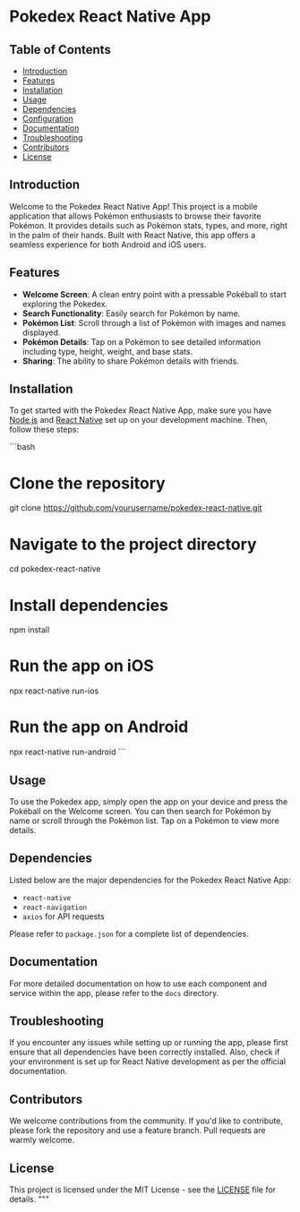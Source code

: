 # Pokedex React Native App

## Table of Contents
- [Introduction](#introduction)
- [Features](#features)
- [Installation](#installation)
- [Usage](#usage)
- [Dependencies](#dependencies)
- [Configuration](#configuration)
- [Documentation](#documentation)
- [Troubleshooting](#troubleshooting)
- [Contributors](#contributors)
- [License](#license)

## Introduction
Welcome to the Pokedex React Native App! This project is a mobile application that allows Pokémon enthusiasts to browse their favorite Pokémon. It provides details such as Pokémon stats, types, and more, right in the palm of their hands. Built with React Native, this app offers a seamless experience for both Android and iOS users.

## Features
- **Welcome Screen**: A clean entry point with a pressable Pokéball to start exploring the Pokedex.
- **Search Functionality**: Easily search for Pokémon by name.
- **Pokémon List**: Scroll through a list of Pokémon with images and names displayed.
- **Pokémon Details**: Tap on a Pokémon to see detailed information including type, height, weight, and base stats.
- **Sharing**: The ability to share Pokémon details with friends.

## Installation

To get started with the Pokedex React Native App, make sure you have [Node.js](https://nodejs.org/en/) and [React Native](https://reactnative.dev/docs/environment-setup) set up on your development machine. Then, follow these steps:

\```bash
# Clone the repository
git clone https://github.com/yourusername/pokedex-react-native.git

# Navigate to the project directory
cd pokedex-react-native

# Install dependencies
npm install

# Run the app on iOS
npx react-native run-ios

# Run the app on Android
npx react-native run-android
\```

## Usage

To use the Pokedex app, simply open the app on your device and press the Pokéball on the Welcome screen. You can then search for Pokémon by name or scroll through the Pokémon list. Tap on a Pokémon to view more details.

## Dependencies
Listed below are the major dependencies for the Pokedex React Native App:
- `react-native`
- `react-navigation`
- `axios` for API requests

Please refer to `package.json` for a complete list of dependencies.

## Documentation

For more detailed documentation on how to use each component and service within the app, please refer to the `docs` directory.

## Troubleshooting

If you encounter any issues while setting up or running the app, please first ensure that all dependencies have been correctly installed. Also, check if your environment is set up for React Native development as per the official documentation.

## Contributors

We welcome contributions from the community. If you'd like to contribute, please fork the repository and use a feature branch. Pull requests are warmly welcome.

## License

This project is licensed under the MIT License - see the [LICENSE](LICENSE.md) file for details.
"""
